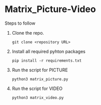 # Matrix_Picture-Video

Steps to follow

1. Clone the repo.

   ```git clone <repository URL>```

2. Install all required pyhton packages


   ```pip install -r requirements.txt```

3. Run the script for PICTURE


   ```python3 matrix_picture.py```

4. Run the script for VIDEO


   ```python3 matrix_video.py```
